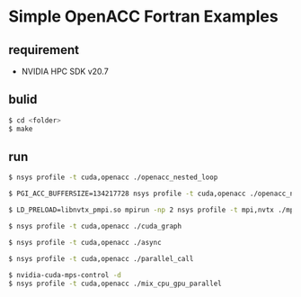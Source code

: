 # Simple OpenACC Fortran Examples #

## requirement ##
* NVIDIA HPC SDK v20.7

## bulid ##
```sh
$ cd <folder>
$ make
```

## run ##
```sh
$ nsys profile -t cuda,openacc ./openacc_nested_loop

$ PGI_ACC_BUFFERSIZE=134217728 nsys profile -t cuda,openacc ./openacc_nested_loop

$ LD_PRELOAD=libnvtx_pmpi.so mpirun -np 2 nsys profile -t mpi,nvtx ./mpi_basic

$ nsys profile -t cuda,openacc ./cuda_graph

$ nsys profile -t cuda,openacc ./async

$ nsys profile -t cuda,openacc ./parallel_call

$ nvidia-cuda-mps-control -d
$ nsys profile -t cuda,openacc ./mix_cpu_gpu_parallel
```
